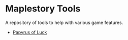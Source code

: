 # Maplestory Tools
A repository of tools to help with various game features.

* [Papyrus of Luck](https://kennethntnguyen.github.io/maplestory/papyrus-of-luck.html)
